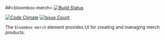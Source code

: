 
##&lt;bloombox-merch&gt;  [![Build Status](https://buildbot.hq.mm-corp.systems/jenkins/buildStatus/icon?job=Bloombox/elements/products/bloombox-merch)](https://buildbot.hq.mm-corp.systems/jenkins/job/Bloombox/elements/products/bloombox-merch)

[![Code Climate](https://codeclimate.com/repos/58a225c53d053f47ef000001/badges/ba08a63568706f3c2ee5/gpa.svg)](https://codeclimate.com/repos/58a225c53d053f47ef000001/feed) [![Issue Count](https://codeclimate.com/repos/58a225c53d053f47ef000001/badges/ba08a63568706f3c2ee5/issue_count.svg)](https://codeclimate.com/repos/58a225c53d053f47ef000001/feed)

The `bloombox-merch` element provides UI for creating and managing merch products.
